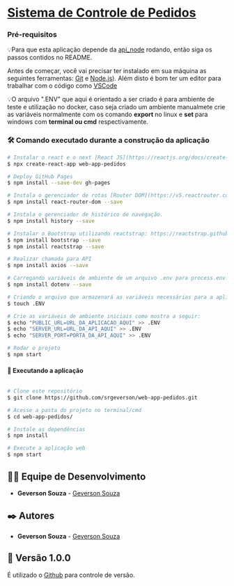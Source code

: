 # <a href="https://srgeverson.github.io/web-app-pedidos">Sistema de Controle de Pedidos</a>

### Pré-requisitos

💡Para que esta aplicação depende da [api_node](https://github.com/srgeverson/api_node) rodando, então siga os passos contidos no README.

Antes de começar, você vai precisar ter instalado em sua máquina as seguintes ferramentas:
[Git](https://git-scm.com) e [Node.js](https://nodejs.org/en/)). 
Além disto é bom ter um editor para trabalhar com o código como [VSCode](https://code.visualstudio.com/)

💡O arquivo ".ENV" que aqui é orientado a ser criado é para ambiente de teste e utilização no docker, caso seja criado um ambiente manualmete crie as variáveis normalmente com os comando <b>export </b>no linux e <b>set </b>para windows com <b>terminal ou cmd</b> respectivamente.

### 🛠️ Comando executado durante a construção da aplicação

```bash
# Instalar o react e o next [React JS](https://reactjs.org/docs/create-a-new-react-app.html#gatsby-focus-wrapper).
$ npx create-react-app web-app-pedidos

# Deploy GitHub Pages
$ npm install --save-dev gh-pages

# Instala o gerenciador de rotas [Router DOM](https://v5.reactrouter.com/web/guides/quick-start).
$ npm install react-router-dom --save

# Instala o gerenciador de histórico de navegação.
$ npm install history --save

# Instalar o Bootstrap utilizando reactstrap: https://reactstrap.github.io/
$ npm install bootstrap --save
$ npm install reactstrap --save

# Realizar chamada para API
$ npm install axios --save

# Carregando variáveis de ambiente de um arquivo .env para process.env.
$ npm install dotenv --save

# Criando o arquivo que armazenará as variáveis necessárias para a aplicação executar.
$ touch .ENV

# Crie as variáveis de ambiente iniciais como mostra a seguir:
$ echo "PUBLIC_URL=URL_DA_APLICACAO_AQUI" >> .ENV
$ echo "SERVER_URL=URL_DA_API_AQUI" >> .ENV
$ echo "SERVER_PORT=PORTA_DA_API_AQUI" >> .ENV

# Rodar o projeto
$ npm start

```

#### 🧭 Executando a aplicação
```bash

# Clone este repositório
$ git clone https://github.com/srgeverson/web-app-pedidos.git

# Acesse a pasta do projeto no terminal/cmd
$ cd web-app-pedidos/

# Instale as dependências
$ npm install

# Execute a aplicação web
$ npm start

```

## 👨‍💻 Equipe de Desenvolvimento

* **Geverson Souza** - [Geverson Souza](https://www.linkedin.com/in/srgeverson/)

## ✒️ Autores

* **Geverson Souza** - [Geverson Souza](https://www.linkedin.com/in/srgeverson/)

## 📌 Versão 1.0.0

É utilizado o [Github](https://github.com/) para controle de versão.
